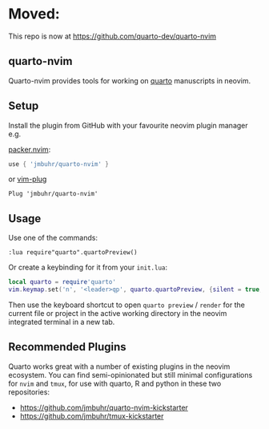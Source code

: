 # Moved:

This repo is now at <https://github.com/quarto-dev/quarto-nvim>



## quarto-nvim

Quarto-nvim provides tools for working on [quarto](https://quarto.org/) manuscripts in neovim.

## Setup

Install the plugin from GitHub with your favourite neovim plugin manager e.g.

[packer.nvim](https://github.com/wbthomason/packer.nvim):

```lua
use { 'jmbuhr/quarto-nvim' }
```

or [vim-plug](https://github.com/junegunn/vim-plug)

```vim
Plug 'jmbuhr/quarto-nvim'
```

## Usage

Use one of the commands:

```vim
:lua require"quarto".quartoPreview()
```

Or create a keybinding for it from your `init.lua`:

```lua
local quarto = require'quarto'
vim.keymap.set('n', '<leader>qp', quarto.quartoPreview, {silent = true, noremap = true})
```

Then use the keyboard shortcut
to open `quarto preview` / `render` for the current file
or project in the active working directory
in the neovim integrated terminal in a new tab.

## Recommended Plugins

Quarto works great with a number of existing plugins in the neovim ecosystem.
You can find semi-opinionated but still minimal
configurations for `nvim` and `tmux`,
for use with quarto, R and python in these two repositories:

- <https://github.com/jmbuhr/quarto-nvim-kickstarter>
- <https://github.com/jmbuhr/tmux-kickstarter>

